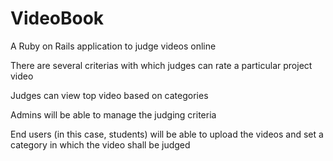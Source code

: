 VideoBook
=========

A Ruby on Rails application to judge videos online

There are several criterias with which judges can rate a particular project video

Judges can view top video based on categories

Admins will be able to manage the judging criteria

End users (in this case, students) will be able to upload the videos and set a category in which the video shall be judged
